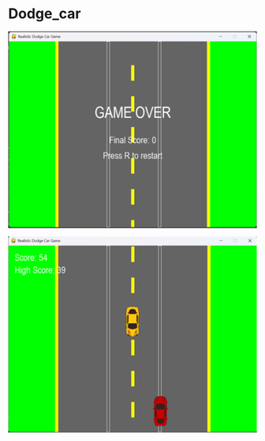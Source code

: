 # Dodge_car
![image alt](https://github.com/Shivam876/Dodge_car/blob/8807df2d28f0f6c9cc7c609fb264b584437a25f3/Screenshot%202025-04-24%20142207.png)

![image alt](https://github.com/Shivam876/Dodge_car/blob/fceb817153945ca5dcac7751df84921de0267f14/Screenshot%202025-04-24%20142317.png)


